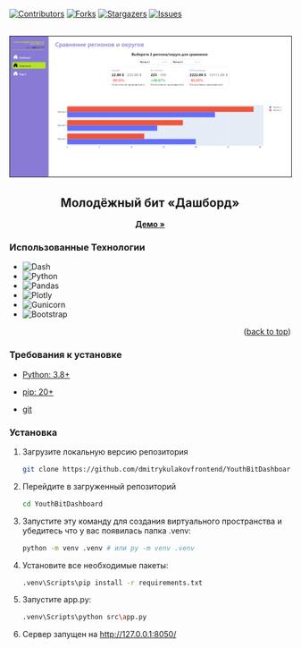 [![Contributors][contributors-shield]][contributors-url]
[![Forks][forks-shield]][forks-url]
[![Stargazers][stars-shield]][stars-url]
[![Issues][issues-shield]][issues-url]

<!-- PROJECT LOGO -->
<br />
<div align="center">
  <a href="https://github.com/dmitrykulakovfrontend/YouthBitDashboard">
    <img src="logo.png" alt="Logo" border="1px">
  </a>

  <h2 align="center"><strong>Молодёжный бит «Дашборд»</strong></h3>

  <p align="center">
    <a href="https://youthbitdashboard.onrender.com/compare"><strong>Демо »</strong></a>
  </p>
</div>

### **Использованные Технологии**

- ![Dash](https://img.shields.io/badge/dash-008DE4?style=for-the-badge&logo=dash&logoColor=white)
- ![Python](https://img.shields.io/badge/python-3670A0?style=for-the-badge&logo=python&logoColor=ffdd54)
- ![Pandas](https://img.shields.io/badge/pandas-%23150458.svg?style=for-the-badge&logo=pandas&logoColor=white)
- ![Plotly](https://img.shields.io/badge/Plotly-%233F4F75.svg?style=for-the-badge&logo=plotly&logoColor=white)
- ![Gunicorn](https://img.shields.io/badge/gunicorn-%298729.svg?style=for-the-badge&logo=gunicorn&logoColor=white)
- ![Bootstrap](https://img.shields.io/badge/bootstrap-%23563D7C.svg?style=for-the-badge&logo=bootstrap&logoColor=white)
<p align="right">(<a href="#readme-top">back to top</a>)</p>

### Требования к установке

- [Python: 3.8+](https://www.python.org/)

- [pip: 20+](https://pypi.org/project/pip/)

- [git](https://git-scm.com/)

### Установка

1. Загрузите локальную версию репозитория
   ```sh
   git clone https://github.com/dmitrykulakovfrontend/YouthBitDashboard.git
   ```
2. Перейдите в загруженный репозиторий
   ```sh
   cd YouthBitDashboard
   ```
3. Запустите эту команду для создания виртуального пространства и убедитесь что у вас появилась папка .venv:
   ```sh
   python -m venv .venv # или py -m venv .venv
   ```
4. Установите все необходимые пакеты:
   ```sh
   .venv\Scripts\pip install -r requirements.txt
   ```
5. Запустите app.py:
   ```sh
   .venv\Scripts\python src\app.py
   ```
6. Сервер запущен на http://127.0.0.1:8050/

[contributors-shield]: https://img.shields.io/github/contributors/dmitrykulakovfrontend/YouthBitDashboard.svg?style=for-the-badge
[contributors-url]: https://github.com/dmitrykulakovfrontend/YouthBitDashboard/graphs/contributors
[forks-shield]: https://img.shields.io/github/forks/dmitrykulakovfrontend/YouthBitDashboard.svg?style=for-the-badge
[forks-url]: https://github.com/dmitrykulakovfrontend/YouthBitDashboard/network/members
[stars-shield]: https://img.shields.io/github/stars/dmitrykulakovfrontend/YouthBitDashboard.svg?style=for-the-badge
[stars-url]: https://github.com/dmitrykulakovfrontend/YouthBitDashboard/stargazers
[issues-shield]: https://img.shields.io/github/issues/dmitrykulakovfrontend/YouthBitDashboard.svg?style=for-the-badge
[issues-url]: https://github.com/dmitrykulakovfrontend/YouthBitDashboard/issues
